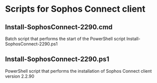 # Scripts for Sophos Connect client

## Install-SophosConnect-2290.cmd
Batch script that performs the start of the PowerShell script Install-SophosConnect-2290.ps1

## Install-SophosConnect-2290.ps1
PowerShell script that performs the installation of Sophos Connect client version 2.2.90
